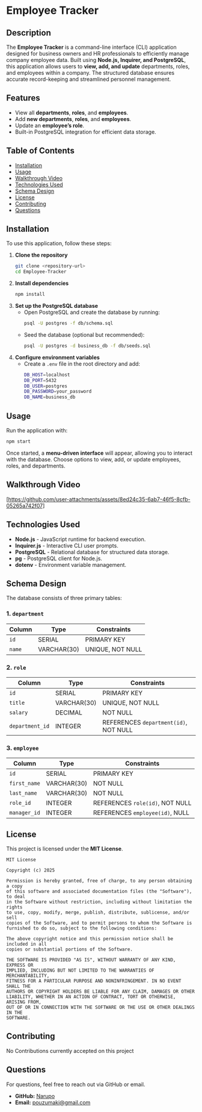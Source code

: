 # Employee Tracker

## Description
The **Employee Tracker** is a command-line interface (CLI) application designed for business owners and HR professionals to efficiently manage company employee data. Built using **Node.js, Inquirer, and PostgreSQL**, this application allows users to **view, add, and update** departments, roles, and employees within a company. The structured database ensures accurate record-keeping and streamlined personnel management.

## Features
- View all **departments**, **roles**, and **employees**.
- Add **new departments**, **roles**, and **employees**.
- Update an **employee’s role**.
- Built-in PostgreSQL integration for efficient data storage.

## Table of Contents
- [Installation](#installation)
- [Usage](#usage)
- [Walkthrough Video](#walkthrough-video)
- [Technologies Used](#technologies-used)
- [Schema Design](#schema-design)
- [License](#license)
- [Contributing](#contributing)
- [Questions](#questions)

## Installation
To use this application, follow these steps:

1. **Clone the repository**
   ```sh
   git clone <repository-url>
   cd Employee-Tracker
   ```
2. **Install dependencies**
   ```sh
   npm install
   ```
3. **Set up the PostgreSQL database**
   - Open PostgreSQL and create the database by running:
     ```sh
     psql -U postgres -f db/schema.sql
     ```
   - Seed the database (optional but recommended):
     ```sh
     psql -U postgres -d business_db -f db/seeds.sql
     ```
4. **Configure environment variables**
   - Create a `.env` file in the root directory and add:
     ```sh
     DB_HOST=localhost
     DB_PORT=5432
     DB_USER=postgres
     DB_PASSWORD=your_password
     DB_NAME=business_db
     ```

## Usage
Run the application with:
```sh
npm start
```
Once started, a **menu-driven interface** will appear, allowing you to interact with the database. Choose options to view, add, or update employees, roles, and departments.

## Walkthrough Video

[https://github.com/user-attachments/assets/8ed24c35-6ab7-46f5-8cfb-05265a742f07]

## Technologies Used
- **Node.js** - JavaScript runtime for backend execution.
- **Inquirer.js** - Interactive CLI user prompts.
- **PostgreSQL** - Relational database for structured data storage.
- **pg** - PostgreSQL client for Node.js.
- **dotenv** - Environment variable management.

## Schema Design
The database consists of three primary tables:

### **1. `department`**
| Column | Type | Constraints |
|--------|------|-------------|
| `id` | SERIAL | PRIMARY KEY |
| `name` | VARCHAR(30) | UNIQUE, NOT NULL |

### **2. `role`**
| Column | Type | Constraints |
|--------|------|-------------|
| `id` | SERIAL | PRIMARY KEY |
| `title` | VARCHAR(30) | UNIQUE, NOT NULL |
| `salary` | DECIMAL | NOT NULL |
| `department_id` | INTEGER | REFERENCES `department(id)`, NOT NULL |

### **3. `employee`**
| Column | Type | Constraints |
|--------|------|-------------|
| `id` | SERIAL | PRIMARY KEY |
| `first_name` | VARCHAR(30) | NOT NULL |
| `last_name` | VARCHAR(30) | NOT NULL |
| `role_id` | INTEGER | REFERENCES `role(id)`, NOT NULL |
| `manager_id` | INTEGER | REFERENCES `employee(id)`, NULL |

## License
This project is licensed under the **MIT License**.

```
MIT License

Copyright (c) 2025

Permission is hereby granted, free of charge, to any person obtaining a copy
of this software and associated documentation files (the "Software"), to deal
in the Software without restriction, including without limitation the rights
to use, copy, modify, merge, publish, distribute, sublicense, and/or sell
copies of the Software, and to permit persons to whom the Software is
furnished to do so, subject to the following conditions:

The above copyright notice and this permission notice shall be included in all
copies or substantial portions of the Software.

THE SOFTWARE IS PROVIDED "AS IS", WITHOUT WARRANTY OF ANY KIND, EXPRESS OR
IMPLIED, INCLUDING BUT NOT LIMITED TO THE WARRANTIES OF MERCHANTABILITY,
FITNESS FOR A PARTICULAR PURPOSE AND NONINFRINGEMENT. IN NO EVENT SHALL THE
AUTHORS OR COPYRIGHT HOLDERS BE LIABLE FOR ANY CLAIM, DAMAGES OR OTHER
LIABILITY, WHETHER IN AN ACTION OF CONTRACT, TORT OR OTHERWISE, ARISING FROM,
OUT OF OR IN CONNECTION WITH THE SOFTWARE OR THE USE OR OTHER DEALINGS IN THE
SOFTWARE.
```

## Contributing
No Contributions currently accepted on this project

## Questions
For questions, feel free to reach out via GitHub or email.

- **GitHub:** [Narupo](https://github.com/Narupo)
- **Email:** pouzumaki@gmail.com